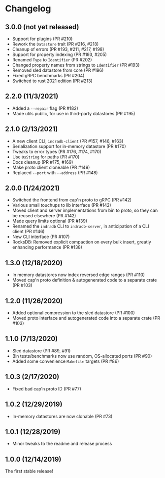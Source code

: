 # Changelog

## 3.0.0 (not yet released)

* Support for plugins (PR #210)
* Rework the `Datastore` trait (PR #216, #218)
* Cleanup of errors (PR #193, #211, #217, #198)
* Support for property indexing (PR #193, #205)
* Renamed `Type` to `Identifier` (PR #202)
* Changed property names from strings to `Identifier` (PR #193)
* Removed sled datastore from core (PR #196)
* Fixed gRPC benchmarks (PR #204)
* Switched to rust 2021 edition (PR #213)

## 2.2.0 (11/3/2021)

* Added a `--repair` flag (PR #182)
* Made utils public, for use in third-party datastores (PR #195)

## 2.1.0 (2/13/2021)

* A new client CLI, `indradb-client` (PR #157, #146, #163)
* Serialization support for in-memory datastore (PR #170)
* Tweaks to error types (PR #176, #174, #170)
* Use `OsString` for paths (PR #170)
* Docs cleanup (PR #175, #169)
* Make proto client cloneable (PR #149)
* Replaced `--port` with `--address` (PR #148)

## 2.0.0 (1/24/2021)

* Switched the frontend from cap'n proto to gRPC (PR #142)
* Various small touchups to lib interface (PR #142)
* Moved client and server implementations from bin to proto, so they can be reused elsewhere (PR #142)
* Made query limits optional (PR #139)
* Renamed the `indradb` CLI to `indradb-server`, in anticipation of a CLI client (PR #146)
* New CLI interface (PR #107)
* RocksDB: Removed explicit compaction on every bulk insert, greatly enhancing performance (PR #138)

## 1.3.0 (12/18/2020)

* In memory datastores now index reversed edge ranges (PR #110)
* Moved cap'n proto definition & autogenerated code to a separate crate (PR #103)

## 1.2.0 (11/26/2020)

* Added optional compression to the sled datastore (PR #100)
* Moved proto interface and autogenerated code into a separate crate (PR #103)

## 1.1.0 (7/13/2020)

* Sled datastore (PR #89, #91)
* Bin tests/benchmarks now use random, OS-allocated ports (PR #90)
* Added some convenience `Makefile` targets (PR #86)

## 1.0.3 (2/17/2020)

* Fixed bad cap'n proto ID (PR #77)

## 1.0.2 (12/29/2019)

* In-memory datastores are now clonable (PR #73)

## 1.0.1 (12/28/2019)

* Minor tweaks to the readme and release process

## 1.0.0 (12/14/2019)

The first stable release!
